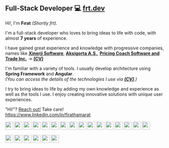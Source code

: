 <h2>Full-Stack Developer 💻 <b><a href="https://frt.dev/" target="_blank">frt.dev</a></b></h2>  
<p>Hi!, I'm <b>Fırat</b> <i>(Shortly frt).</i></p>
<p>I'm a full-stack developer who loves to bring ideas to life with code, with almost <b>7 years</b> of experience.</p>
<p>I have gained great experience and knowledge with progressive companies, names like <b><a href="https://xinerji.com.tr/" target="_blank">Xinerji Software</a></b>, <b><a href="https://www.aksigorta.com.tr/" target="_blank">Aksigorta A.Ş.</a></b>, <b><a href="https://pricing-coach.com" target="_blank">Pricing Coach Software and Trade Inc.</a></b> → <b><a href="https://frt.dev/cv" target="_blank">(CV)</a></b></p>
<p>I'm familiar with a variety of tools. I usually develop architecture using <b>Spring Framework</b> and <b>Angular</b>. <br><i>(You can access the details of the technologies I use via <b><a href="https://frt.dev/cv" target="_blank">(CV)</a></b>.)</i></p>
<p>I try to bring ideas to life by adding my own knowledge and experience as well as the tools I use. I enjoy creating innovative solutions with unique user experiences.</p>

"Hi!"? <a href="mailto:hi@frt.dev">Reach out!</a></b> Take care!<br>
<a href="https://www.linkedin.com/in/firathamarat">https://www.linkedin.com/in/firathamarat</a>

<p>
 <img src="https://frt.dev/cv/icon/java.svg" width="25" height="25" />
    <img src="https://frt.dev/cv/icon/spring.svg" width="25" height="25" />
    <img src="https://frt.dev/cv/icon/angular.svg" width="25" height="25" />
    <img src="https://frt.dev/cv/icon/react.svg" width="25" height="25" />
    <img src="https://frt.dev/cv/icon/vue.svg" width="25" height="25" />
    <img src="https://frt.dev/cv/icon/go.svg" width="25" height="25" />
    <img src="https://frt.dev/cv/icon/python.svg" width="25" height="25" />
    <img src="https://frt.dev/cv/icon/jhipster.svg" width="25" height="25" />
    <img src="https://frt.dev/cv/icon/typescript.svg" width="25" height="25" />
    <img src="https://frt.dev/cv/icon/nodejs.svg" width="25" height="25" />
    <img src="https://frt.dev/cv/icon/docker.svg" width="25" height="25" />
    <img src="https://frt.dev/cv/icon/kubernets.svg" width="25" height="25" />
    <img src="https://frt.dev/cv/icon/git.svg" width="25" height="25" />
    <img src="https://frt.dev/cv/icon/html5.svg" width="25" height="25" />
    <img src="https://frt.dev/cv/icon/javascript.svg" width="25" height="25" />
    <img src="https://frt.dev/cv/icon/css3.svg" width="25" height="25" />
</p>

<p>
     <img src="https://frt.dev/cv/icon/coding.svg" width="25" height="25" />
     <img src="https://frt.dev/cv/icon/vector-pen.svg" width="25" height="25" />
     <img src="https://frt.dev/cv/icon/headphone.svg" width="25" height="25" />
     <img src="https://frt.dev/cv/icon/gamepad.svg" width="25" height="25" />
     <img src="https://frt.dev/cv/icon/bolt.svg" width="25" height="25" />
     <img src="https://frt.dev/cv/icon/cpu.svg" width="25" height="25" />
</p>
